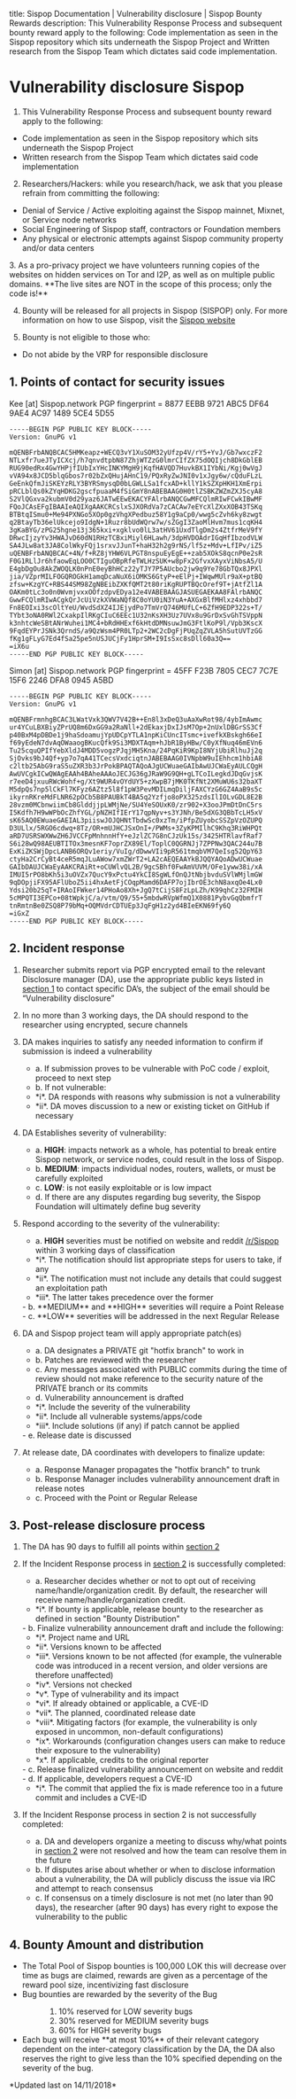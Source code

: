 title: Sispop Documentation | Vulnerability disclosure | Sispop Bounty Rewards
description: This Vulnerability Response Process and subsequent bounty reward apply to the following: Code implementation as seen in the Sispop repository which sits underneath the Sispop Project and Written research from the Sispop Team which dictates said code implementation.

# Vulnerability disclosure Sispop 

1. This Vulnerability Response Process and subsequent bounty reward apply to the following:
<ul>
   <li>Code implementation as seen in the Sispop repository which sits underneath the Sispop Project </li>
   <li>Written research from the Sispop Team which dictates said code implementation</li>
</ul>

2. Researchers/Hackers: while you research/hack, we ask that you please refrain from committing the following:
<ul>
   <li>Denial of Service / Active exploiting against the Sispop mainnet, Mixnet, or Service node networks</li>
   <li>Social Engineering of Sispop staff, contractors or Foundation members</li>
   <li>Any physical or electronic attempts against Sispop community property and/or data centers</li>
</ul>
3. As a pro-privacy project we have volunteers running copies of the websites on hidden services on Tor and I2P, as well as on multiple public domains. **The live sites are NOT in the scope of this process; only the code is!**

4. Bounty will be released for all projects in Sispop (SISPOP) only. For more information on how to use Sispop, visit the [Sispop website](https://Sispop.network)

5. Bounty is not eligible to those who:
<ul>
   <li>Do not abide by the VRP for responsible disclosure</li>
</ul>

## 1. Points of contact for security issues

Kee [at] Sispop.network
PGP fingerprint = 8877 EEBB 9721 ABC5 DF64 9AE4 AC97 1489 5CE4 5D55


```
-----BEGIN PGP PUBLIC KEY BLOCK-----
Version: GnuPG v1

mQENBFrbANQBCAC5HMKeapz+WECQ3vY1XuSOM32yUfzp4V/rY5+YvJ/Gb7wxczF2
NTLxfr7ueJTyICXcj/h7qnvdtpbN87ZhjWTZzG0lmrCIfZX75dOQIjch8DkGblEB
RUG90edRx4GwYHPjfIUbIxYHcINKYMgH9jKqfHAVQD7HuvkBX1IYbNi/Kgj0wVgJ
vVA94x8JCD5blqGbos7r02bZxQHujAHnC19/PQxRyZwJNI0v1xJgy6w/cQduFLzL
GeEnkQfmJiSKEYzRLY3BYRSmysqD0bLGWLLSa1fcxAD+kllY1kSZXpHKH1XmErpi
pRCLblQs0kZYqHDKG2gscfpuaaM4fSiGmY8nABEBAAG0H0tlZSBKZWZmZXJ5cyA8
S2VlQGxva2kubmV0d29yaz6JATwEEwEKACYFAlrbANQCGwMFCQlmRIwFCwkIBwMF
FQoJCAsEFgIBAAIeAQIXgAAKCRCslxSJXORdVa7zCACAw7eEYcXlZXxXOB43TSKq
BTBtqISmu0+Me94PXNGo5XOp0gzVhgXPedbuz58Y1g9aCp0/wwg5cZvh6ky8zwgt
q2BtayTb36elUkcejo9IdgN+1Ruzr8bUdWQrw7w/sZGgI3ZaoMlHvm7mus1cqKH4
3gKaBYG/zPG25hgne13j365kxi+xgklvo0lL3atHV61UxdTlgDm2s4ZtfrMeV9fY
DRwcIjzyYv3HWAJvD60dN1RHzTCBxiMiyl6HLawh/3dpHVDOAdrIGqHfIbzodVLW
SA4JLw8at3JA8ColWkyFQj1srxvJJunT+haH32h2g9rNS/lf5z+Mdv+LfIPv/iZ5
uQENBFrbANQBCAC+4N/f+RZ8jYHW6VLPGT8nspuEyEgE++zab5XOkS8qcnP0e2sR
F0G1RLlJr6hfaowEqLOO0CTIguOBpRfeTWLHzSUK+w8pFx2GfvxXAyxViNbsA5/U
E4gbDgOu8AkZWOQLK0nPnE0eyBhHCz22yTJY7P5AUcbo2jw9q9Ye78GbTQx8JPXl
jia/VZprMILFOGQROGkH1amqDcaNuX6iOMKS6GtyP+eElPj+IWqwMUlr9aX+ptBQ
zfsw+KzgYC+RBS44SM98ZgNBEibZXKfQMT2t80riKgRUPTBQcOref9T+jAtfZl1A
OAKm0tLc3o0n0WvmjvxxOOfzdpvEDya12e4VABEBAAGJASUEGAEKAA8FAlrbANQC
GwwFCQlmRIwACgkQrJcUiVzkXVWaNQf8C0oYU0iN3YuA+AXGxBlfMHlxz4xhbbd7
Fn8EOIxi3scOltYeU/WvdSdXZ4IJEjydPo7TmVrQ746MUfLC+6ZfH9EDP322s+T/
TYbt3oNA0RWl2CxakpIlRKgCIuC6EEc1U32nKsXH3Uz7UVx8u9GrDxSvGhTSVppN
k3nhtcWeSBtANrWuhei1MC4+bRdHHExf6kHtdDMNsuwJmG3FtlKoP9l/Vpb3KscX
9FqdEYPrJSNk3QrndS/a9QzWsm4PR0LTp2+2WC2cDgFjPUqZqZVLA5hSutUVTzGG
fKg1gFLyG7Ed4fSa25pe5nUSJUCjFy1HprSM+I9IsSxc8sDll60a3Q==
=iX6u
-----END PGP PUBLIC KEY BLOCK-----
```


Simon [at] Sispop.network
PGP fingerprint = 45FF F23B 7805 CEC7 7C7E 15F6 2246 DFA8 0945 A5BD

```
-----BEGIN PGP PUBLIC KEY BLOCK-----
Version: GnuPG v1

mQENBFrmnhgBCAC3LWatVxk3QWV7V42B++En8l3xDeQ3uAaXwRot98/4ybImAwmc
ur4YCuLBXBiyZPrUQ8m6DxGG9a2RaNll+2dEkaxjDxIJsM7Op+2nUxlDBGrSS3Cf
p40BxM4pDBDe1j9haSdoamujYpUDCpYTLA1npKiCUncITsmc+ivefkXBskgh66eI
f69yEdeN7dvAqOWaaogBKucQfk9Si3MDXTAqm+hJbR1ByHBw/C0yXfNuq46mEVn6
Tu25cquQPIfYebXldJ4MDD5vogzPJqjMH5Kna/24PqKiR9KpI8NYjUbiRlhuJj2q
SjOvks9bJ4Qf+yp7o7qA41TCecsVxdciqtnJABEBAAG0IVNpbW9uIEhhcm1hbiA8
c2ltb25AbG9raS5uZXR3b3JrPokBPAQTAQoAJgUCWuaeGAIbAwUJCWaEyAULCQgH
AwUVCgkICwQWAgEAAh4BAheAAAoJECJG36gJRaW9G9QH+gLTCoILegkdJDqGvjsK
r7eeD4jxuuRWcWohf+g/Xt9WUR4vOYdUY5+zXwpB7jMK0TKfNt2XMuWU6s32baXT
M5dpQs7np5lCkFl7KFyz6AZtz5l8f1pW3PevMDILmqDiljFAXCYzG6GZ4AaB9s5c
ikyrnRKreMdFLNR62pOCb5B8PAUBkT4BA5q2Yzfjo8oPX325zdsIlIOLvGDL8E2B
28vzm0MCbnwiimCb8GlddjjpLWMjNe/SU4YeSOUxK0/zr902+X3ooJPmDtDnC5rs
I5Kdfh7H9wWPbOcZhfYGL/pNZHIfIErY17qpNyv+s3YJNh/Be5dXG3QBbTcLH5xV
sK65AQ0EWuaeGAEIAL3piiswJOJQHNtTbdwSc0xzTm/iPfpZUyobcSSZpVzOZUPQ
D3ULlx/5RGO6cdwq+8Tz/OR+mUJHCJSxOnI+/PWMs+3ZyKPMIlhC9Khq3RiWHPQt
aRD7USRSWXWwZH6JVCCFpMnhnnHfY+eJzlZC7G8nCJzUk15s/3425HTRlavfRaf7
S6i28wQ98AEUBTITOx3mesnKF7oprZX89El/ToplC0QGRNJj7ZPPNw3QAC244u7B
ExKiZKSWjDpcLANB6ORQv1eriy/VuIg/dDwwVIi9pR561tmqbVM7QeIsg52QpY63
ctyHa2CrCyBt4ceR5mqJLuAWow7xmZWrT2+LA2cAEQEAAYkBJQQYAQoADwUCWuae
GAIbDAUJCWaEyAAKCRAiRt+oCUWlvQL2B/9gcSBhf0FwAmVUVM/OFe1yww38i/xA
IMUI5rPO8bKh5i3uOVZx7QucY9xPctu4YkCI8SgWLfOnQJtNbjbvduSVlWMjlmGW
9qDOpjiFX95AFlUboZ5ii4hxAetFjCOqpMamd6DAFP7ojIbrOE3chN8axqOe4Lx0
Ydsi20b25qT+IRAoIFWker14PHoAo8Xh+JgQ7tCijS8FzLpLZh/K99qhCz32FMIH
5cMPQTI3EPCo+08tWpkjC/a/vtm/Q9/55+5mbdwRVpWfmQ1X0881PybvGqQbmfrT
tnRmtnBe0ZSQ8P79bMq+OQMVdrCDTUEp3JqFgH1z2yd4BIeEKN69fy6Q
=iGxZ
-----END PGP PUBLIC KEY BLOCK-----
```

## 2. Incident response

1. Researcher submits report via PGP encrypted email to the relevant Disclosure manager (DA), use the appropriate public keys listed in [section 1](#1-points-of-contact-for-security-issues) to contact specific DA’s, the subject of the email should be “Vulnerability disclosure”

2. In no more than 3 working days, the DA should respond to the researcher using  encrypted, secure channels

3. DA makes inquiries to satisfy any needed information to confirm if submission is indeed a vulnerability
    - a. If submission proves to be vulnerable with PoC code / exploit, proceed to next step
    - b. If not vulnerable:
    <ul>
      <li>*i*. DA responds with reasons why submission is not a vulnerability</li>
      <li>*ii*. DA moves discussion to a new or existing ticket on GitHub if necessary</li>
    </ul>
4. DA Establishes severity of vulnerability:
    - a. **HIGH**: impacts network as a whole, has potential to break entire Sispop network, or service nodes, could result in the loss of Sispop.
    - b. **MEDIUM**: impacts individual nodes, routers, wallets, or must be carefully exploited
    - c. **LOW**: is not easily exploitable or is low impact
    - d. If there are any disputes regarding bug severity, the Sispop Foundation will ultimately define bug severity


5. Respond according to the severity of the vulnerability:
    - a. **HIGH** severities must be notified on website and reddit [/r/Sispop](https://www.reddit.com/r/Sispop/) within 3 working days of classification
    <ul>
       <li>*i*. The notification should list appropriate steps for users to take, if any</li>
       <li>*ii*. The notification must not include any details that could suggest an exploitation path</li>
       <li>*iii*. The latter takes precedence over the former</li>
    </ul>
    - b. **MEDIUM** and **HIGH** severities will require a Point Release
    - c. **LOW** severities will be addressed in the next Regular Release

6. DA and Sispop project team will apply appropriate patch(es)
    - a. DA designates a PRIVATE git "hotfix branch" to work in
    - b. Patches are reviewed with the researcher
    - c. Any messages associated with PUBLIC commits during the time of review should not make reference to the security nature of the PRIVATE branch or its commits
    - d. Vulnerability announcement is drafted
    <ul>
       <li>*i*. Include the severity of the vulnerability</li>
       <li>*ii*. Include all vulnerable systems/apps/code</li>
       <li>*iii*. Include solutions (if any) if patch cannot be applied</li>
    </ul>
    - e. Release date is discussed

7. At release date, DA coordinates with developers to finalize update:
    - a. Response Manager propagates the "hotfix branch" to trunk
    - b. Response Manager includes vulnerability announcement draft in release notes
    - c. Proceed with the Point or Regular Release

## 3. Post-release disclosure process

1. The DA has 90 days to fulfill all points within [section 2](#2-incident-response)

2. If the Incident Response process in [section 2](#2-incident-response) is successfully completed:
    - a. Researcher decides whether or not to opt out of receiving name/handle/organization credit. By default, the researcher will receive name/handle/organization credit.
    <ul>
       <li>*i*. If bounty is applicable, release bounty to the researcher as defined in section "Bounty Distribution"</li>
    </ul>
    - b. Finalize vulnerability announcement draft and include the following:
    <ul>
       <li>*i*. Project name and URL</li>
       <li>*ii*. Versions known to be affected</li>
       <li>*iii*. Versions known to be not affected (for example, the vulnerable code was introduced in a recent version, and older versions are therefore unaffected)</li>
       <li>*iv*. Versions not checked</li>
       <li>*v*. Type of vulnerability and its impact</li>
       <li>*vi*. If already obtained or applicable, a CVE-ID</li>
       <li>*vii*. The planned, coordinated release date</li>
       <li>*viii*. Mitigating factors (for example, the vulnerability is only exposed in uncommon, non-default configurations)</li>
       <li>*ix*. Workarounds (configuration changes users can make to reduce their exposure to the vulnerability)</li>
       <li>*x*. If applicable, credits to the original reporter</li>
    </ul>
    - c. Release finalized vulnerability announcement on website and reddit 
    - d. If applicable, developers request a CVE-ID
    <ul>
       <li>*i*. The commit that applied the fix is made reference too in a future commit and includes a CVE-ID</li>
    </ul>


3. If the Incident Response process in section 2 is not successfully completed:
    - a. DA and developers organize a meeting to discuss why/what points in [section 2](#2-incident-response) were not resolved and how the team can resolve them in the future
    - b. If disputes arise about whether or when to disclose information about a vulnerability, the DA will publicly discuss the issue via IRC and attempt to reach consensus
    - c. If consensus on a timely disclosure is not met (no later than 90 days), the researcher (after 90 days) has every right to expose the vulnerability to the public

## 4. Bounty Amount and distribution
<ul>
<li>The Total Pool of Sispop bounties is 100,000 LOK this will decrease over time as bugs are claimed, rewards are given as a percentage of the reward pool size, incentivizing fast disclosure</li>
<li>Bug bounties are rewarded by the severity of the Bug </li>
  <ol>
     <li style="margin-left:3em"> 10% reserved for LOW severity bugs</li>
     <li style="margin-left:3em"> 30% reserved for MEDIUM severity bugs</li>
     <li style="margin-left:3em"> 60% for HIGH severity bugs</li>
  </ol>
<li>Each bug will receive **at most 10%** of their relevant category dependent on the inter-category classification by the DA, the DA also reserves the right to give less than the 10% specified depending on the severity of the bug.</li>
</ul>
*Updated last on 14/11/2018*